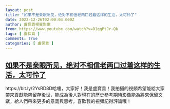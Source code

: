 ```yaml
---
layout: post
title: "如果不是亲眼所见，绝对不相信老两口过着这样的生活，太可怜了"
date: 2022-12-26T02:00:04.000Z
author: 盧保貴視覺影像
from: https://www.youtube.com/watch?v=D1qqPtJr-Qk
tags: [ 盧保貴 ]
comments: True
categories: [ 盧保貴 ]
---
```

<!--1672020004000-->
[如果不是亲眼所见，绝对不相信老两口过着这样的生活，太可怜了](https://www.youtube.com/watch?v=D1qqPtJr-Qk)
------

<div>
https://bit.ly/2YsRD8D哈嘍，大家好！我是盧寶貴！我拍攝的視頻希望能給大家帶來貢獻能夠留存後世，能成為後人對現在的歷史參考期待影像能為將來保留文獻，給人們帶來更多的意義與思考。喜歡我的視頻記得評論哦！
</div>
